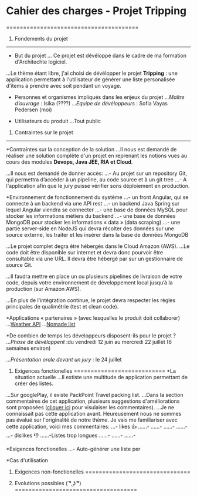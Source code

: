 # Cahier des charges - Projet Tripping 
=======================================

1. Fondements du projet 
-----------------------
* But du projet 
... Ce projet est dévéloppé dans le cadre de ma formation d'Architechte logiciel. 

...Le thème étant libre, j'ai choisi de dévélopper le projet **Tripping** : une application permettant à l'utilisateur de générer une liste personalisée d'items à prendre avec soit pendant un voyage. 

* Personnes et organismes impliqués dans les enjeux du projet
...*Maître d’ouvrage* : Isika (????)
...*Equipe de dévéloppeurs* : Sofia Vayas Pedersen (moi)

* Utilisateurs du produit
...Tout public

1. Contraintes sur le projet
----------------------------
*Contraintes sur la conception de la solution
...Il nous est demandé de réaliser une solution complète d'un projet en reprenant les notions vues au cours des modules **Devops, Java JEE, RIA et Cloud**. 

...Il nous est demandé de donner accès: 
...- Au projet sur un repository Git, qui permettra d’accéder à un pipeline, au code source et à un git tree
...- A l'application afin que le jury puisse vérifier sons déploiement en production.

*Environnement de fonctionnement du système 
...- un front Angular, qui se connecte à un backend via une API rest
...- un backend Java Spring sur lequel Angular viendra se connecter
...- une base de données MySQL pour stocker les informations métiers du backend
...- une base de données MongoDB pour stocker les informations « data » (data scraping)
...- une partie server-side en NodeJS qui devra récolter des données sur une source externe, les traiter et les insérer dans la base de données MongoDB

...Le projet complet degra être hébergés dans le Cloud Amazon (AWS). 
...Le code doit être disponible sur internet et devra donc pourvoir être consultable via une URL. Il devra être hébergé par sur un gestionnaire de source Git.

...Il faudra mettre en place un ou plusieurs pipelines de livraison de votre code, depuis votre environnement de développement local jusqu’à la production (sur Amazon AWS).

...En plus de l’intégration continue, le projet devra respecter les règles principales de qualimétrie (test et clean code).

*Applications « partenaires » (avec lesquelles le produit doit collaborer)
...[Weather API](https://openweathermap.org/api)
...[Nomade list](https://nomadlist.com/)

*De combien de temps les développeurs disposent-ils pour le projet ?
...*Phase de dévéloppent* :du vendredi 12 juin au mercredi 22 juillet (6 semaines environ)

...*Présentation orale devant un jury* : le 24 juillet


1. Exigences fonctionelles
===========================
*La situation actuelle
...Il extiste une multitude de application permettant de créer des listes. 

...Sur googlePlay, il existe PackPoint Travel packing list. 
...Dans la section commentaires de cet application, plusieurs suggestions d'améliorations sont proposées ([cliquer ici](https://play.google.com/store/apps/details?id=com.YRH.PackPoint&hl=en) pour visulaiser les commentaires).
...Je ne connaissait pas cette application avant. Heureusement nous ne sommes pas évalué sur l'originalité de notre thème. Je vais me familiariser avec cette application, voici mes commentaires: 
...- likes 👍
......- 
......-
......-
......- 
...- dislikes 👎
......-Listes trop longues
......-
......-
......-


*Exigences fonctionelles 
...- Auto-générer une liste per

*Cas d'utilisation

1. Exigences non-fonctionelles
===============================



1. Evolutions possibles ( ͡° ͜ʖ ͡°)
====================================














